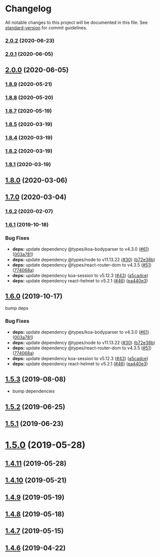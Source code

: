 # Changelog

All notable changes to this project will be documented in this file. See [standard-version](https://github.com/conventional-changelog/standard-version) for commit guidelines.

### [2.0.2](https://github.com/puncsky/onefx/compare/v2.0.1...v2.0.2) (2020-06-23)

### [2.0.1](https://github.com/puncsky/onefx/compare/v2.0.0...v2.0.1) (2020-06-05)

## [2.0.0](https://github.com/puncsky/onefx/compare/v1.8.9...v2.0.0) (2020-06-05)

### [1.8.9](https://github.com/puncsky/onefx/compare/v1.8.8...v1.8.9) (2020-05-21)

### [1.8.8](https://github.com/puncsky/onefx/compare/v1.8.7...v1.8.8) (2020-05-20)

### [1.8.7](https://github.com/puncsky/onefx/compare/v1.8.5...v1.8.7) (2020-05-19)

### [1.8.5](https://github.com/puncsky/onefx/compare/v1.8.4...v1.8.5) (2020-03-19)

### [1.8.4](https://github.com/puncsky/onefx/compare/v1.8.2...v1.8.4) (2020-03-19)

### [1.8.2](https://github.com/puncsky/onefx/compare/v1.8.1...v1.8.2) (2020-03-19)

### [1.8.1](https://github.com/puncsky/onefx/compare/v1.8.0...v1.8.1) (2020-03-19)

## [1.8.0](https://github.com/puncsky/onefx/compare/v1.7.0...v1.8.0) (2020-03-06)

## [1.7.0](https://github.com/puncsky/onefx/compare/v1.6.2...v1.7.0) (2020-03-04)

### [1.6.2](https://github.com/puncsky/onefx/compare/v1.6.1...v1.6.2) (2020-02-07)

### [1.6.1](https://github.com/puncsky/onefx/compare/v1.5.2...v1.6.1) (2019-10-18)

### Bug Fixes

- **deps:** update dependency @types/koa-bodyparser to v4.3.0 ([#61](https://github.com/puncsky/onefx/issues/61)) ([003a781](https://github.com/puncsky/onefx/commit/003a7818b794e3b1f38e2386aa80de02278b82b1))
- **deps:** update dependency @types/node to v11.13.22 ([#30](https://github.com/puncsky/onefx/issues/30)) ([b72e38b](https://github.com/puncsky/onefx/commit/b72e38bad772c98e493bb02df3b98971fa0d84f8))
- **deps:** update dependency @types/react-router-dom to v4.3.5 ([#51](https://github.com/puncsky/onefx/issues/51)) ([774068a](https://github.com/puncsky/onefx/commit/774068a538d1de9aeb557083e404976f30502c6a))
- **deps:** update dependency koa-session to v5.12.3 ([#43](https://github.com/puncsky/onefx/issues/43)) ([a5cadce](https://github.com/puncsky/onefx/commit/a5cadcebe0f37be75d270aa639ac1d2fa7e87be1))
- **deps:** update dependency react-helmet to v5.2.1 ([#46](https://github.com/puncsky/onefx/issues/46)) ([ea440e3](https://github.com/puncsky/onefx/commit/ea440e3629fa2659b4c36854e4d738b853f1967e))

## [1.6.0](https://github.com/puncsky/onefx/compare/v1.5.2...v1.6.0) (2019-10-17)

bump deps

### Bug Fixes

- **deps:** update dependency @types/koa-bodyparser to v4.3.0 ([#61](https://github.com/puncsky/onefx/issues/61)) ([003a781](https://github.com/puncsky/onefx/commit/003a7818b794e3b1f38e2386aa80de02278b82b1))
- **deps:** update dependency @types/node to v11.13.22 ([#30](https://github.com/puncsky/onefx/issues/30)) ([b72e38b](https://github.com/puncsky/onefx/commit/b72e38bad772c98e493bb02df3b98971fa0d84f8))
- **deps:** update dependency @types/react-router-dom to v4.3.5 ([#51](https://github.com/puncsky/onefx/issues/51)) ([774068a](https://github.com/puncsky/onefx/commit/774068a538d1de9aeb557083e404976f30502c6a))
- **deps:** update dependency koa-session to v5.12.3 ([#43](https://github.com/puncsky/onefx/issues/43)) ([a5cadce](https://github.com/puncsky/onefx/commit/a5cadcebe0f37be75d270aa639ac1d2fa7e87be1))
- **deps:** update dependency react-helmet to v5.2.1 ([#46](https://github.com/puncsky/onefx/issues/46)) ([ea440e3](https://github.com/puncsky/onefx/commit/ea440e3629fa2659b4c36854e4d738b853f1967e))

## [1.5.3](https://github.com/puncsky/onefx/compare/v1.5.2...v1.5.3) (2019-08-08)

- bump dependencies

## [1.5.2](https://github.com/puncsky/onefx/compare/v1.5.1...v1.5.2) (2019-06-25)

## [1.5.1](https://github.com/puncsky/onefx/compare/v1.4.11...v1.5.1) (2019-06-23)

# [1.5.0](https://github.com/puncsky/onefx/compare/v1.4.11...v1.5.0) (2019-05-28)

## [1.4.11](https://github.com/puncsky/onefx/compare/v1.4.10...v1.4.11) (2019-05-28)

## [1.4.10](https://github.com/puncsky/onefx/compare/v1.4.9...v1.4.10) (2019-05-21)

## [1.4.9](https://github.com/puncsky/onefx/compare/v1.4.8...v1.4.9) (2019-05-19)

## [1.4.8](https://github.com/puncsky/onefx/compare/v1.4.7...v1.4.8) (2019-05-18)

## [1.4.7](https://github.com/puncsky/onefx/compare/v1.4.6...v1.4.7) (2019-05-15)

## [1.4.6](https://github.com/puncsky/onefx/compare/v1.4.4...v1.4.6) (2019-04-22)

